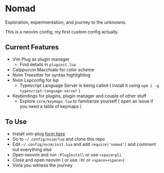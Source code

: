 # Nomad
Exploration, experimentation, and journey to the unknowns.

This is a neovim config, my first custom config actually.

## Current Features
- Vim Plug as plugin manager
    - Find details in `pluginit.lua`
- Catppuccin Macchiato for color scheme
- Nvim Treesitter for syntax highlighting
- Nvim Lspconfig for lsp
    - Typescript Language Server is being called ( install it using `npm i -g typescript-language-server` )
- Keybindings for plugins, plugin manager and couple of other stuff
    - Explore `core/keymaps.lua` to familiarize yourself ( open an issue if you need a table of keymaps )

## To Use
- Install vim-plug [form here](https://github.com/junegunn/vim-plug)
- Go to `~/.config/nvim/lua` and clone this repo
- Edit `~/.config/nvim/init.lua` and add `require('nomad')` and comment out everything else
- Open neovim and run `:PlugInstall` or use `<space>pli`
- Close and open neovim ( or use `:RC` or `<space><space>`)
- Viola you witness the journey
